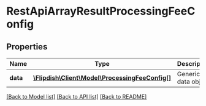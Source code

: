 # RestApiArrayResultProcessingFeeConfig

## Properties
Name | Type | Description | Notes
------------ | ------------- | ------------- | -------------
**data** | [**\Flipdish\Client\Model\ProcessingFeeConfig[]**](ProcessingFeeConfig.md) | Generic data object. | 

[[Back to Model list]](../README.md#documentation-for-models) [[Back to API list]](../README.md#documentation-for-api-endpoints) [[Back to README]](../README.md)


